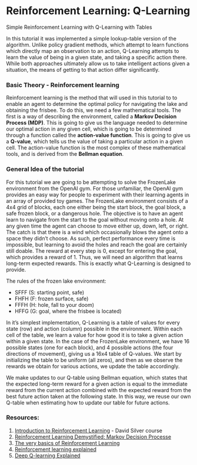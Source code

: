 # Reinforcement Learning: Q-Learning
Simple Reinforcement Learning with Q-Learning with Tables

In this tutorial it was implemented a simple lookup-table version of the algorithm. Unlike policy gradient methods, which attempt to learn functions which directly map an observation to an action, Q-Learning attempts to learn the value of being in a given state, and taking a specific action there. While both approaches ultimately allow us to take intelligent actions given a situation, the means of getting to that action differ significantly.

### Basic Theory - Reinforcement learning
Reinforcement learning is the method that will used in this tutorial to to enable an agent to determine the optimal policy for navigating the lake and obtaining the frisbee. To do this, we need a few mathematical tools. The first is a way of describing the environment, called a **Markov Decision Process (MDP)**. This is going to give us the language needed to determine our optimal action in any given cell, which is going to be determined through a function called the **action-value function**. This is going to give us a **Q-value**, which tells us the value of taking a particular action in a given cell. The action-value function is the most complex of these mathematical tools, and is derived from the **Bellman equation**.


### General Idea of the tutorial
For this tutorial we are going to be attempting to solve the FrozenLake environment from the OpenAI gym. For those unfamiliar, the OpenAI gym provides an easy way for people to experiment with their learning agents in an array of provided toy games. The FrozenLake environment consists of a 4x4 grid of blocks, each one either being the start block, the goal block, a safe frozen block, or a dangerous hole. The objective is to have an agent learn to navigate from the start to the goal without moving onto a hole. At any given time the agent can choose to move either up, down, left, or right. The catch is that there is a wind which occasionally blows the agent onto a space they didn’t choose. As such, perfect performance every time is impossible, but learning to avoid the holes and reach the goal are certainly still doable. The reward at every step is 0, except for entering the goal, which provides a reward of 1. Thus, we will need an algorithm that learns long-term expected rewards. This is exactly what Q-Learning is designed to provide.

The rules of the frozen lake environment:
- SFFF    (S: starting point, safe)
- FHFH    (F: frozen surface, safe)
- FFFH    (H: hole, fall to your doom)
- HFFG    (G: goal, where the frisbee is located)

In it’s simplest implementation, Q-Learning is a table of values for every state (row) and action (column) possible in the environment. Within each cell of the table, we learn a value for how good it is to take a given action within a given state. In the case of the FrozenLake environment, we have 16 possible states (one for each block), and 4 possible actions (the four directions of movement), giving us a 16x4 table of Q-values. We start by initializing the table to be uniform (all zeros), and then as we observe the rewards we obtain for various actions, we update the table accordingly.

We make updates to our Q-table using Bellman equation, which states that the expected long-term reward for a given action is equal to the immediate reward from the current action combined with the expected reward from the best future action taken at the following state. In this way, we reuse our own Q-table when estimating how to update our table for future actions.

### Resources:
1. [Introduction to Reinforcement Learning](https://www.youtube.com/watch?v=2pWv7GOvuf0&list=PLqYmG7hTraZDM-OYHWgPebj2MfCFzFObQ) - David Silver course
2. [Reinforcement Learning Demystified: Markov Decision Processe](https://towardsdatascience.com/reinforcement-learning-demystified-markov-decision-processes-part-1-bf00dda41690)
3. [The very basics of Reinforcement Learning](https://becominghuman.ai/the-very-basics-of-reinforcement-learning-154f28a79071)
4. [Reinforcement learning explained](https://www.oreilly.com/ideas/reinforcement-learning-explained)
5. [Deep Q-learning Explained](https://medium.com/@uwdlms/deep-q-learning-explained-2bd591d03f25)
